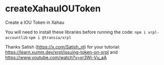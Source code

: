 # createXahauIOUToken
Create a IOU Token in Xahau

You will need to install these libraries before running the code:
``npm i xrpl-accountlib``
``npm i @transia/xrpl``


Thanks Satish (https://x.com/Satish_nl) for your tutorial: https://learn.xumm.dev/xrpl/issuing-token-on-xrpl and https://www.youtube.com/watch?v=xr3Wi-Vu_aA

